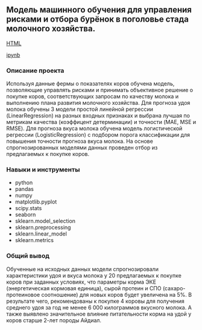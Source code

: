 ## Модель машинного обучения для управления рисками и отбора бурёнок в поголовье стада молочного хозяйства.

[HTML](https://github.com/SvetlanaaIvanova/Practicum_projects/blob/main/Project%204.%20Ferma/%D0%9F%D1%80%D0%BE%D0%B3%D0%BD%D0%BE%D0%B7%20%D0%BF%D1%80%D0%B8%D0%B7%D0%BD%D0%B0%D0%BA%D0%BE%D0%B2%20%D0%B4%D0%BB%D1%8F%20%D0%BE%D1%82%D0%B1%D0%BE%D1%80%D0%B0%20%D0%B1%D1%83%D1%80%D0%B5%D0%BD%D0%BE%D0%BA%20%D0%BD%D0%B0%20%D1%84%D0%B5%D1%80%D0%BC%D1%83.html)

[ipynb](https://github.com/SvetlanaaIvanova/Practicum_projects/blob/main/Project%204.%20Ferma/%D0%9F%D1%80%D0%BE%D0%B3%D0%BD%D0%BE%D0%B7%20%D0%BF%D1%80%D0%B8%D0%B7%D0%BD%D0%B0%D0%BA%D0%BE%D0%B2%20%D0%B4%D0%BB%D1%8F%20%D0%BE%D1%82%D0%B1%D0%BE%D1%80%D0%B0%20%D0%B1%D1%83%D1%80%D0%B5%D0%BD%D0%BE%D0%BA%20%D0%BD%D0%B0%20%D1%84%D0%B5%D1%80%D0%BC%D1%83.ipynb)

### Описание проекта
Используя данные фермы о показателях коров обучена модель, позволяющие управлять рисками и принимать объективное решение о покупке коров, соответствующих запросам по качеству молока и выполнению плана развития молочного хозяйства. Для прогноза удоя молока обучены 3 модели простой линейной регрессии (LinearRegression) на разных входных признаках и выбрана лучшая по метрикам качества (коэффицент детерминации) и точности (MAE, MSE и RMSE). Для прогноза вкуса молока обучена модель логистической регрессии (LogisticRegression) с подбором порога классификации для повышения точности прогноза вкуса молока. На основе спрогнозированных моделями данных проведен отбор из предлагаемых к покупке коров.  

### Навыки и инструменты
- python
- pandas
- numpy
- matplotlib.pyplot
- scipy.stats
- seaborn
- sklearn.model_selection
- sklearn.preprocessing
- sklearn.linear_model
- sklearn.metrics

### Общий вывод
Обученные на исходных данных модели спрогнозировали характеристики удоя и вкуса молока у 20 предлагаемых к покупке коров при заданных условиях, что параметры корма ЭКЕ (энергетическая кормовая единица), сырой протеин и СПО (сахаро-протеиновое соотношение) для новых коров будет увеличена на 5%. В результате чего, рекомендованы к покупке 4 коровы для получения среднего удоя за год не менее 6 000 килограммов вкусного молока. А также выявлено значительное влияние питательности корма на удой у коров старше 2-лет породы Айдиал. 

